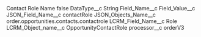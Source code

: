 <?xml version="1.0" encoding="UTF-8"?>
<CustomMetadata xmlns="http://soap.sforce.com/2006/04/metadata" xmlns:xsi="http://www.w3.org/2001/XMLSchema-instance" xmlns:xsd="http://www.w3.org/2001/XMLSchema">
    <label>Contact Role Name</label>
    <protected>false</protected>
    <values>
        <field>DataType__c</field>
        <value xsi:type="xsd:string">String</value>
    </values>
    <values>
        <field>Field_Name__c</field>
        <value xsi:nil="true"/>
    </values>
    <values>
        <field>Field_Value__c</field>
        <value xsi:nil="true"/>
    </values>
    <values>
        <field>JSON_Field_Name__c</field>
        <value xsi:type="xsd:string">contactRole</value>
    </values>
    <values>
        <field>JSON_Objects_Name__c</field>
        <value xsi:type="xsd:string">order.opportunities.contacts.contactrole</value>
    </values>
    <values>
        <field>LCRM_Field_Name__c</field>
        <value xsi:type="xsd:string">Role</value>
    </values>
    <values>
        <field>LCRM_Object_name__c</field>
        <value xsi:type="xsd:string">OpportunityContactRole</value>
    </values>
    <values>
        <field>processor__c</field>
        <value xsi:type="xsd:string">orderV3</value>
    </values>
</CustomMetadata>
